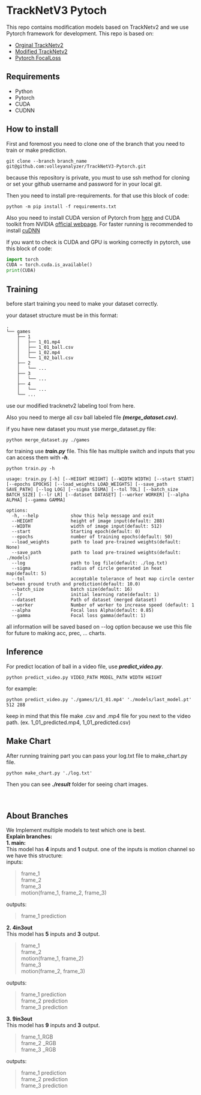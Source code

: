 
  

# TrackNetV3 Pytoch
This repo contains modification models based on TrackNetv2 and we use Pytorch framework for development.
This repo is based on:
- [Orginal TrackNetv2](https://nol.cs.nctu.edu.tw:234/open-source/TrackNetv2.git)
- [Modified TrackNetv2](https://github.com/Chang-Chia-Chi/TrackNet-Badminton-Tracking-tensorflow2)
- [Pytorch FocalLoss](https://github.com/mathiaszinnen/focal_loss_torch/blob/main/focal_loss/focal_loss.py)



## Requirements
- Python
- Pytorch
- CUDA
- CUDNN


## How to install
First and foremost you need to clone one of the branch that you need to train or make prediction.

``` shell
git clone --branch branch_name git@github.com:volleyanalyzer/TrackNetV3-Pytorch.git
```
because this repository is private, you must to use ssh method for cloning or set your github username and password for in your local git. 

Then you need to install pre-requirements. for that use this block of code:
```shell
python -m pip install -f requirements.txt
```
Also you need to install CUDA version of Pytorch from [here](https://pytorch.org/get-started/locally/) and CUDA toolkit from NVIDIA [official webpage](https://developer.nvidia.com/cuda-downloads).
For faster running is recommended to install [cuDNN](https://developer.nvidia.com/cudnn)

If you want to check is CUDA and GPU is working correctly in pytorch, use this block of code:
```python
import torch
CUDA = torch.cuda.is_available()
print(CUDA)
```

## Training
before start training you need to make your dataset correctly.

your dataset structure must be in this format:

```
.
└── games
    ├── 1
    │   ├── 1_01.mp4
    │   ├── 1_01_ball.csv
    │   ├── 1_02.mp4
    │   └── 1_02_ball.csv
    ├── 2
    │   └── ...
    ├── 3
    │   └── ...
    ├── 4
    │   └── ...
    └── ...

```

use our modified tracknetv2 labeling tool from here.

Also you need to merge all csv ball labeled file ***(merge_dataset.csv)***.

if you have new dataset you must yse merge_dataset.py file:
```shell
python merge_dataset.py ./games
```

for training use ***train.py*** file. This file has multiple switch and inputs that you can access them with ***-h***.
```shell
python train.py -h
```

```
usage: train.py [-h] [--HEIGHT HEIGHT] [--WIDTH WIDTH] [--start START] [--epochs EPOCHS] [--load_weights LOAD_WEIGHTS] [--save_path SAVE_PATH] [--log LOG] [--sigma SIGMA] [--tol TOL] [--batch_size BATCH_SIZE] [--lr LR] [--dataset DATASET] [--worker WORKER] [--alpha ALPHA] [--gamma GAMMA]

options:
  -h, --help            show this help message and exit
  --HEIGHT              height of image input(default: 288)
  --WIDTH               width of image input(default: 512)
  --start               Starting epoch(default: 0)
  --epochs              number of training epochs(default: 50)
  --load_weights        path to load pre-trained weights(default: None)
  --save_path           path to load pre-trained weights(default: ./models)
  --log                 path to log file(default: ./log.txt)
  --sigma               radius of circle generated in heat map(default: 5)
  --tol                 acceptable tolerance of heat map circle center between ground truth and prediction(default: 10.0)
  --batch_size          batch size(default: 16)
  --lr                  initial learning rate(default: 1)
  --dataset             Path of dataset (merged dataset)
  --worker              Number of worker to increase speed (default: 1
  --alpha               Focal loss Alpha(default: 0.85)
  --gamma               Focal loss gamma(default: 1)
```

all information will be saved based on --log option because we use this file for future to making acc, prec, ... charts.


## Inference
For predict location of ball in a video file, use ***predict_video.py***.
```
python predict_video.py VIDEO_PATH MODEL_PATH WIDTH HEIGHT
``` 
for example:
```
python predict_video.py './games/1/1_01.mp4' './models/last_model.pt' 512 288
``` 
keep in mind that this file make .csv and .mp4 file for you next to the video path. (ex. 1_01_predicted.mp4, 1_01_predicted.csv)

## Make Chart
After running training part you can pass your log.txt file to make_chart.py file.
```shell
python make_chart.py './log.txt'
```
Then you can see ***./result*** folder for seeing chart images.
<br/><br/><br/>

## About Branches
We Implement multiple models to test which one is best.  <br/>
**Explain branches:** <br/>
**1. main:** <br/>
This model has **4** inputs and **1** output. one of the inputs is motion channel so we have this structure: <br/>
inputs: <br/>

> frame_1 <br/>
>  frame_2  <br/>
>  frame_3  <br/>
>  motion(frame_1, frame_2, frame_3) <br/>

outputs: <br/>
> frame_1 prediction <br/>

**2. 4in3out** <br/>
This model has **5** inputs and **3** output.  <br/>
> frame_1 <br/>
>  frame_2  <br/>
>  motion(frame_1, frame_2) <br/>
>  frame_3  <br/>
>  motion(frame_2, frame_3) <br/>

outputs: <br/>
> frame_1 prediction <br/>
> frame_2 prediction <br/>
> frame_3 prediction <br/>
> 

**3. 9in3out** <br/>
This model has **9** inputs and **3** output.  <br/>
> frame_1_RGB <br/>
>  frame_2 _RGB <br/>
>  frame_3 _RGB <br/>

outputs: <br/>
> frame_1 prediction <br/>
> frame_2 prediction <br/>
> frame_3 prediction <br/>

